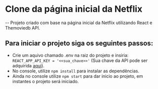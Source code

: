 
# Clone da página inicial da Netflix

-- Projeto criado com base na página inicial da Netflix utilizando React e Themoviedb API.

## Para iniciar o projeto siga os seguintes passos:
- Crie um aquivo chamado .env na raiz do projeto e insiria:
`REACT_APP_API_KEY = '<<sua_chave>>'` (Sua chave da API pode ser adquirida [aqui](https://www.themoviedb.org/settings/api)).
- No console, utilize `npm install` para instalar as dependências.
- Ainda no console utilize `npm start`  para dar inicio ao projeto, em instantes o projeto será iniciado.
